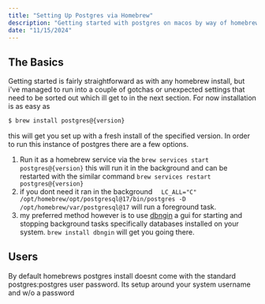 ```yaml
---
title: "Setting Up Postgres via Homebrew"
description: "Getting started with postgres on macos by way of homebrew"
date: "11/15/2024"
---
```


## The Basics

Getting started is fairly straightforward as with any homebrew install, but i've managed to run into a couple of gotchas or unexpected settings that need to be sorted out which ill get to in the next section. For now installation is as easy as

```sh
$ brew install postgres@{version}
```

this will get you set up with a fresh install of the specified version. In order to run this instance of postgres there are a few options.

1. Run it as a homebrew service via the `brew services start postgres@{version}` this will run it in the background and can be restarted with the similar command `brew services restart postgres@{version}`
2. if you dont need it ran in the background `  LC_ALL="C" /opt/homebrew/opt/postgresql@17/bin/postgres -D /opt/homebrew/var/postgresql@17` will run a foreground task.
3. my preferred method however is to use [dbngin](https://dbngin.com) a gui for starting and stopping background tasks specifically databases installed on your system. `brew install dbngin` will get you going there.

## Users

By default homebrews postgres install doesnt come with the standard postgres:postgres user password. Its setup around your system username and w/o a password
